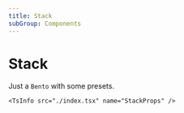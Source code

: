 ```yaml
---
title: Stack
subGroup: Components
---
```


# Stack

Just a `Bento` with some presets.

<Demo src="./demos/demo1.tsx" />

```
<TsInfo src="./index.tsx" name="StackProps" />
```

<TsInfo src="./index.tsx" name="StackProps" />
